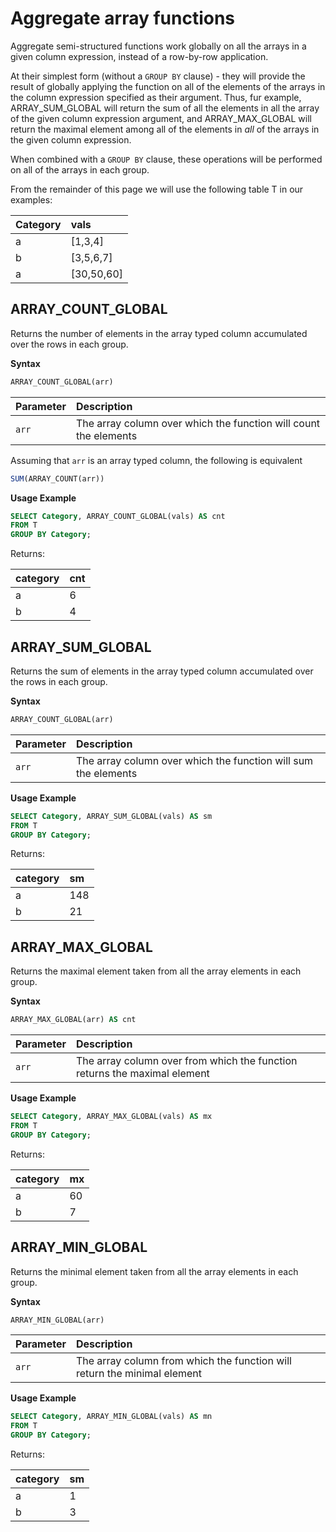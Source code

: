 # Aggregate array functions

Aggregate semi-structured functions work globally on all the arrays in a given column expression, instead of a row-by-row application.

At their simplest form \(without a `GROUP BY` clause\) - they will provide the result of globally applying the function on all of the elements of the arrays in the column expression specified as their argument. Thus, fur example, ARRAY\_SUM\_GLOBAL will return the sum of all the elements in all the array of the given column expression argument, and ARRAY\_MAX\_GLOBAL will return the maximal element among all of the elements in _all_ of the arrays in the given column expression.

When combined with a `GROUP BY` clause, these operations will be performed on all of the arrays in each group.

From the remainder of this page we will use the following table T in our examples:

| Category | vals |
| :--- | :--- |
| a | \[1,3,4\] |
| b | \[3,5,6,7\] |
| a | \[30,50,60\] |

## ARRAY\_COUNT\_GLOBAL

Returns the number of elements in the array typed column accumulated over the rows in each group.

**Syntax**

```sql
ARRAY_COUNT_GLOBAL(arr)
```

| Parameter | Description |
| :--- | :--- |
| `arr` | The array column over which the function will count the elements |

Assuming that `arr` is an array typed column, the following is equivalent

```sql
SUM(ARRAY_COUNT(arr))
```

**Usage Example**

```sql
SELECT Category, ARRAY_COUNT_GLOBAL(vals) AS cnt
FROM T
GROUP BY Category;
```

Returns:

| category | cnt |
| :--- | :--- |
| a | 6 |
| b | 4 |

## ARRAY\_SUM\_GLOBAL

Returns the sum of elements in the array typed column accumulated over the rows in each group.

**Syntax**

```sql
ARRAY_COUNT_GLOBAL(arr)
```

| Parameter | Description |
| :--- | :--- |
| `arr` | The array column over which the function will sum the elements |

**Usage Example**

```sql
SELECT Category, ARRAY_SUM_GLOBAL(vals) AS sm
FROM T
GROUP BY Category;
```

Returns:

| category | sm |
| :--- | :--- |
| a | 148 |
| b | 21 |

## ARRAY\_MAX\_GLOBAL

Returns the maximal element taken from all the array elements in each group.

**Syntax**

```sql
ARRAY_MAX_GLOBAL(arr) AS cnt
```

| Parameter | Description |
| :--- | :--- |
| `arr` | The array column over from which the function returns the maximal element |

**Usage Example**

```sql
SELECT Category, ARRAY_MAX_GLOBAL(vals) AS mx
FROM T
GROUP BY Category;
```

Returns:

| category | mx |
| :--- | :--- |
| a | 60 |
| b | 7 |

## ARRAY\_MIN\_GLOBAL

Returns the minimal element taken from all the array elements in each group.

**Syntax**

```sql
ARRAY_MIN_GLOBAL(arr)
```

| Parameter | Description |
| :--- | :--- |
| `arr` | The array column from which the function will return the minimal element |

**Usage Example**

```sql
SELECT Category, ARRAY_MIN_GLOBAL(vals) AS mn
FROM T
GROUP BY Category;
```

Returns:

| category | sm |
| :--- | :--- |
| a | 1 |
| b | 3 |

